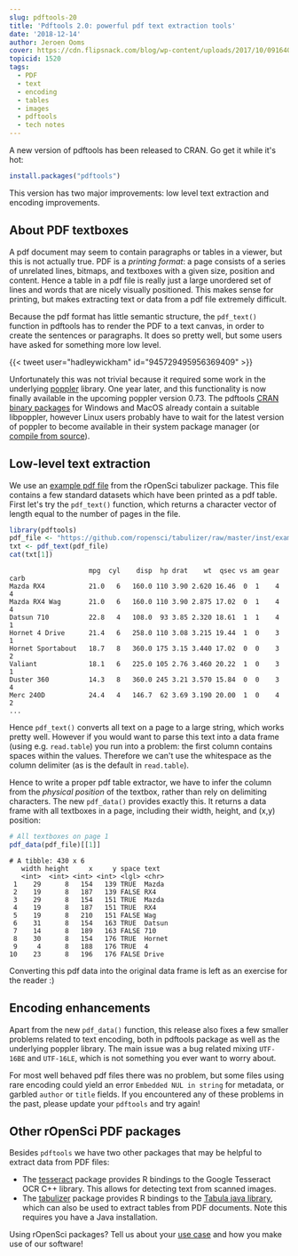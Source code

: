 ```yaml
---
slug: pdftools-20
title: 'Pdftools 2.0: powerful pdf text extraction tools'
date: '2018-12-14'
author: Jeroen Ooms
cover: https://cdn.flipsnack.com/blog/wp-content/uploads/2017/10/09164009/page-turning-pdf.jpg
topicid: 1520
tags:
  - PDF
  - text
  - encoding
  - tables
  - images
  - pdftools
  - tech notes
---
```


A new version of pdftools has been released to CRAN. Go get it while it's hot:

```r
install.packages("pdftools")
```

This version has two major improvements: low level text extraction and encoding improvements.

## About PDF textboxes

A pdf document may seem to contain paragraphs or tables in a viewer, but this is not actually true. PDF is a _printing format_: a page consists of a series of unrelated lines, bitmaps, and textboxes with a given size, position and content. Hence a table in a pdf file is really just a large unordered set of lines and words that are nicely visually positioned. This makes sense for printing, but makes extracting text or data from a pdf file extremely difficult. 

Because the pdf format has little semantic structure, the `pdf_text()` function in pdftools has to render the PDF to a text canvas, in order to create the sentences or paragraphs. It does so pretty well, but some users have asked for something more low level.


{{< tweet user="hadleywickham" id="945729495956369409" >}}

Unfortunately this was not trivial because it required some work in the underlying [poppler](https://poppler.freedesktop.org/) library. One year later, and this functionality is now finally available in the upcoming poppler version 0.73. The pdftools [CRAN binary packages](https://cran.r-project.org/package=pdftools) for Windows and MacOS already contain a suitable libpoppler, however Linux users probably have to wait for the latest version of poppler to become available in their system package manager (or [compile from source](https://github.com/ropensci/pdftools#on-ubuntu)).

## Low-level text extraction

We use an [example pdf file](https://github.com/ropensci/tabulizer/raw/master/inst/examples/data.pdf) from the rOpenSci tabulizer package. This file contains a few standard datasets which have been printed as a pdf table. First let's try the `pdf_text()` function, which returns a character vector of length equal to the number of pages in the file.


```r
library(pdftools)
pdf_file <- "https://github.com/ropensci/tabulizer/raw/master/inst/examples/data.pdf"
txt <- pdf_text(pdf_file)
cat(txt[1])
```
```
                    mpg  cyl    disp  hp drat    wt  qsec vs am gear carb
Mazda RX4           21.0   6   160.0 110 3.90 2.620 16.46  0  1    4    4
Mazda RX4 Wag       21.0   6   160.0 110 3.90 2.875 17.02  0  1    4    4
Datsun 710          22.8   4   108.0  93 3.85 2.320 18.61  1  1    4    1
Hornet 4 Drive      21.4   6   258.0 110 3.08 3.215 19.44  1  0    3    1
Hornet Sportabout   18.7   8   360.0 175 3.15 3.440 17.02  0  0    3    2
Valiant             18.1   6   225.0 105 2.76 3.460 20.22  1  0    3    1
Duster 360          14.3   8   360.0 245 3.21 3.570 15.84  0  0    3    4
Merc 240D           24.4   4   146.7  62 3.69 3.190 20.00  1  0    4    2
...
```

Hence `pdf_text()` converts all text on a page to a large string, which works pretty well. However if you would want to parse this text into a data frame (using e.g. `read.table`) you run into a problem: the first column contains spaces within the values. Therefore we can't use the whitespace as the column delimiter (as is the default in `read.table`).

Hence to write a proper pdf table extractor, we have to infer the column from the _physical position_ of the textbox, rather than rely on delimiting characters. The new `pdf_data()` provides exactly this. It returns a data frame with all textboxes in a page, including their width, height, and (x,y) position:


```r
# All textboxes on page 1
pdf_data(pdf_file)[[1]]
```
```
# A tibble: 430 x 6
   width height     x     y space text  
   <int>  <int> <int> <int> <lgl> <chr> 
 1    29      8   154   139 TRUE  Mazda 
 2    19      8   187   139 FALSE RX4   
 3    29      8   154   151 TRUE  Mazda 
 4    19      8   187   151 TRUE  RX4   
 5    19      8   210   151 FALSE Wag   
 6    31      8   154   163 TRUE  Datsun
 7    14      8   189   163 FALSE 710   
 8    30      8   154   176 TRUE  Hornet
 9     4      8   188   176 TRUE  4     
10    23      8   196   176 FALSE Drive 
```

Converting this pdf data into the original data frame is left as an exercise for the reader :)

## Encoding enhancements

Apart from the new `pdf_data()` function, this release also fixes a few smaller problems related to text encoding, both in pdftools package as well as the underlying poppler library. The main issue was a bug related mixing `UTF-16BE` and `UTF-16LE`, which is not something you ever want to worry about.

For most well behaved pdf files there was no problem, but some files using rare encoding could yield an error `Embedded NUL in string` for metadata, or garbled `author` or `title` fields. If you encountered any of these problems in the past, please update your `pdftools` and try again!

## Other rOpenSci PDF packages

Besides `pdftools` we have two other packages that may be helpful to extract data from PDF files:

 - The [tesseract](https://cran.r-project.org/web/packages/tesseract/vignettes/intro.html) package provides R bindings to the Google Tesseract OCR C++ library. This allows for detecting text from scanned images.
 - The [tabulizer](https://cran.r-project.org/web/packages/tabulizer/vignettes/tabulizer.html) package provides R bindings to the [Tabula java library](https://github.com/tabulapdf/tabula-java/), which can also be used to extract tables from PDF documents. Note this requires you have a Java installation.

Using rOpenSci packages? Tell us about your [use case](https://discuss.ropensci.org/c/usecases) and how you make use of our software!
